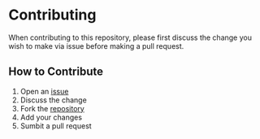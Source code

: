 # Contributing

When contributing to this repository, please first discuss the change you wish to make via issue before making a pull request.

## How to Contribute
1. Open an [issue](https://github.com/FrecceNere/SwitcherooOS/issues)
2. Discuss the change
3. Fork the [repository](https://github.com/FrecceNere/SwitcherooOS)
4. Add your changes
5. Sumbit a pull request
